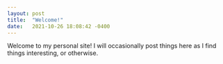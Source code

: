 ```yaml
---
layout: post
title:  "Welcome!"
date:   2021-10-26 18:08:42 -0400
---
```

Welcome to my personal site!  I will occasionally post things here as I find things interesting, or otherwise.